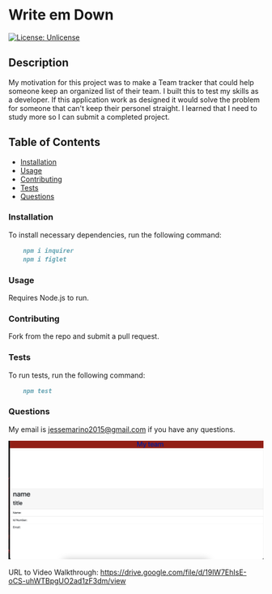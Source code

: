 # Write em Down

[![License: Unlicense](https://img.shields.io/badge/license-Unlicense-blue.svg)](http://unlicense.org/)

## Description
My motivation for this project was to make a Team tracker that could help someone keep an organized list of their team. I built this to test my skills as a developer. If this application work as designed it would solve the problem for someone that can't keep their personel straight. I learned that I need to study more so I can submit a completed project. 

## Table of Contents 

- [Installation](#installation)
- [Usage](#usage)
- [Contributing](#contributing)
- [Tests](#tests)
- [Questions](#questions)

### Installation

To install necessary dependencies, run the following command:
```md
    npm i inquirer 
    npm i figlet
```
### Usage
Requires Node.js to run. 


### Contributing
Fork from the repo and submit a pull request. 

### Tests

To run tests, run the following command:

```md
    npm test
```

### Questions
My email is jessemarino2015@gmail.com if you have any questions.


![screenshot](./assets/images/Screen%20Shot%202022-04-25%20at%209.47.56%20PM.png)


URL to Video Walkthrough: https://drive.google.com/file/d/19lW7EhIsE-oCS-uhWTBpgUO2ad1zF3dm/view